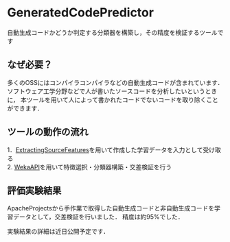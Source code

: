# GeneratedCodePredictor
自動生成コードかどうか判定する分類器を構築し，その精度を検証するツールです

## なぜ必要？
多くのOSSにはコンパイラコンパイラなどの自動生成コードが含まれています．<br>
ソフトウェア工学分野などで人が書いたソースコードを分析したいというときに，
本ツールを用いて人によって書かれたコードでないコードを取り除くことができます．<br>

## ツールの動作の流れ
1．[ExtractingSourceFeatures](https://github.com/SoichiSumi/ExtractingSourceFeatures)を用いて作成した学習データを入力として受け取る<br>
2. [WekaAPI](https://weka.wikispaces.com/Use+WEKA+in+your+Java+code#Links)を用いて特徴選択・分類器構築・交差検証を行う<br>

## 評価実験結果
ApacheProjectsから手作業で取得した自動生成コードと非自動生成コードを学習データとして，交差検証を行いました．
精度は約95%でした．

実験結果の詳細は近日公開予定です．
